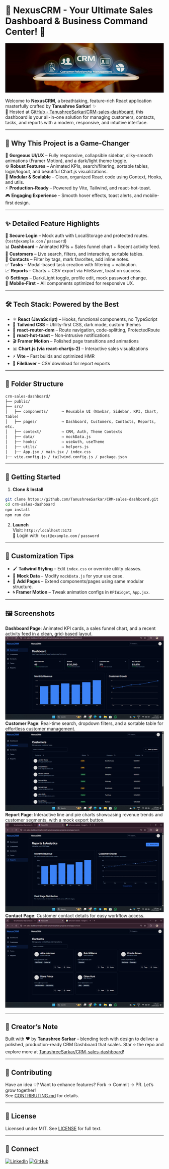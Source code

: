 # 🌟 NexusCRM - Your Ultimate Sales Dashboard & Business Command Center! 🚀

![CRM Sales Dashboard Banner](https://github.com/TanushreeSarkar/CRM-sales-dashboard/blob/main/banner.jpg)  

Welcome to **NexusCRM**, a breathtaking, feature-rich React application masterfully crafted by **Tanushree Sarkar**! ✨  
📍 Hosted at [GitHub - TanushreeSarkar/CRM-sales-dashboard](https://github.com/TanushreeSarkar/CRM-sales-dashboard), this dashboard is your all-in-one solution for managing customers, contacts, tasks, and reports with a modern, responsive, and intuitive interface.

---

## 🎯 Why This Project is a Game-Changer

🌈 **Gorgeous UI/UX** – Fully responsive, collapsible sidebar, silky-smooth animations (Framer Motion), and a dark/light theme toggle.  
⚙️ **Robust Features** – Animated KPIs, search/filtering, sortable tables, login/logout, and beautiful Chart.js visualizations.  
🧩 **Modular & Scalable** – Clean, organized React code using Context, Hooks, and utils.  
⚡ **Production-Ready** – Powered by Vite, Tailwind, and react-hot-toast.  
🎮 **Engaging Experience** – Smooth hover effects, toast alerts, and mobile-first design.

---

## ✨ Detailed Feature Highlights

🔐 **Secure Login** – Mock auth with LocalStorage and protected routes. (`test@example.com` / `password`)  
📊 **Dashboard** – Animated KPIs + Sales funnel chart + Recent activity feed.  
👥 **Customers** – Live search, filters, and interactive, sortable tables.  
📇 **Contacts** – Filter by tags, mark favorites, add inline notes.  
✅ **Tasks** – Modal-based task creation with filtering + validation.  
📈 **Reports** – Charts + CSV export via FileSaver, toast on success.  
⚙️ **Settings** – Dark/Light toggle, profile edit, mock password change.  
📱 **Mobile-First** – All components optimized for responsive UX.

---

## 🛠️ Tech Stack: Powered by the Best

- ⚛️ **React (JavaScript)** – Hooks, functional components, no TypeScript  
- 🎨 **Tailwind CSS** – Utility-first CSS, dark mode, custom themes  
- 🚦 **react-router-dom** – Route navigation, code-splitting, ProtectedRoute  
- 🔔 **react-hot-toast** – Non-intrusive notifications  
- 🎬 **Framer Motion** – Polished page transitions and animations  
- 📊 **Chart.js (via react-chartjs-2)** – Interactive sales visualizations  
- ⚡ **Vite** – Fast builds and optimized HMR  
- 📄 **FileSaver** – CSV download for report exports  

---

## 📁 Folder Structure

```
crm-sales-dashboard/
├── public/
├── src/
│   ├── components/      → Reusable UI (Navbar, Sidebar, KPI, Chart, Table)
│   ├── pages/           → Dashboard, Customers, Contacts, Reports, etc.
│   ├── context/         → CRM, Auth, Theme Contexts
│   ├── data/            → mockData.js
│   ├── hooks/           → useAuth, useTheme
│   ├── utils/           → helpers.js
│   ├── App.jsx / main.jsx / index.css
├── vite.config.js / tailwind.config.js / package.json
```

---

## 🚀 Getting Started

1. **Clone & Install**  
```bash
git clone https://github.com/TanushreeSarkar/CRM-sales-dashboard.git
cd crm-sales-dashboard
npm install
npm run dev
```

2. **Launch**  
Visit: `http://localhost:5173`  
🔐 Login with: `test@example.com` / `password`

---

## 🎨 Customization Tips

- 🖌️ **Tailwind Styling** – Edit `index.css` or override utility classes.  
- 💾 **Mock Data** – Modify `mockData.js` for your use case.  
- 🧱 **Add Pages** – Extend components/pages using same modular structure.  
- 🌀 **Framer Motion** – Tweak animation configs in `KPIWidget`, `App.jsx`.

---

## 🖼️ Screenshots
**Dashboard Page**: Animated KPI cards, a sales funnel chart, and a recent activity feed in a clean, grid-based layout.  
![Dashboard Screenshot](https://github.com/TanushreeSarkar/CRM-sales-dashboard/blob/main/Dashboard.png)  
**Customer Page**: Real-time search, dropdown filters, and a sortable table for effortless customer management.  
![Customers Screenshot](https://github.com/TanushreeSarkar/CRM-sales-dashboard/blob/main/Customer.png)  
**Report Page**: Interactive line and pie charts showcasing revenue trends and customer segments, with a mock export button.  
![Reports Screenshot](https://github.com/TanushreeSarkar/CRM-sales-dashboard/blob/main/Report.png)  
**Contact Page**: Customer contact details for easy workflow access.
![Contacts Screenshot](https://github.com/TanushreeSarkar/CRM-sales-dashboard/blob/main/Contact.png)  

---

## 🌟 Creator’s Note

Built with ❤️ by **Tanushree Sarkar** – blending tech with design to deliver a polished, production-ready CRM Dashboard that scales. Star ⭐ the repo and explore more at [TanushreeSarkar/CRM-sales-dashboard](https://github.com/TanushreeSarkar/CRM-sales-dashboard)!

---

## 🤝 Contributing

Have an idea 💡? Want to enhance features? Fork → Commit → PR. Let’s grow together!  
See [CONTRIBUTING.md](./CONTRIBUTING.md) for details.

---

## 📜 License

Licensed under MIT. See [LICENSE](./LICENSE) for full text.

---

## 🔗 Connect

[![LinkedIn](https://img.shields.io/badge/-Tanushree%20Sarkar-blue?logo=linkedin&style=flat-square)](https://www.linkedin.com/in/tanushree-sarkar-32635624b/)
[![GitHub](https://img.shields.io/badge/-GitHub-black?logo=github&style=flat-square)](https://github.com/TanushreeSarkar)
